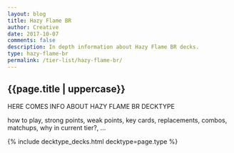 ```yaml
---
layout: blog
title: Hazy Flame BR
author: Creative
date: 2017-10-07
comments: false
description: In depth information about Hazy Flame BR decks.
type: hazy-flame-br
permalink: /tier-list/hazy-flame-br/
---
```


<div class="section">
    <h2>{{page.title | uppercase}}</h2>
    <p>HERE COMES INFO ABOUT HAZY FLAME BR DECKTYPE</p>
    <p>how to play, strong points, weak points, key cards, replacements, combos, matchups, why in current tier?, ...</p>
</div>

{% include decktype_decks.html decktype=page.type %}